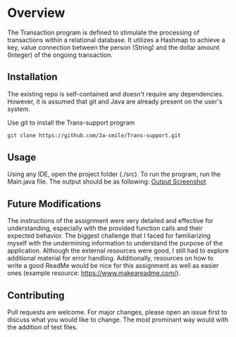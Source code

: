 # Overview
The Transaction program is defined to stimulate the processing of transactions within a relational database. It utilizes a Hashmap to achieve a key, value connection between the person (String) and the dollar amount (Integer) of the ongoing transaction. 

## Installation
The existing repo is self-contained and doesn't require any dependencies. However, it is assumed that git and Java are already present on the user's system.

Use git to install the Trans-support program
```bash
git clone https://github.com/Ja-smile/Trans-support.git
```

## Usage
Using any IDE, open the project folder (./src).
To run the program, run the Main.java file.
The output should be as following: 
[Output Screenshot](https://github.com/Ja-smile/Trans-support/blob/main/Screenshot%202024-12-06%20193005.png)

## Future Modifications
The instructions of the assignment were very detailed and effective for understanding, especially with the provided function calls and their expected behavior. The biggest challenge that I faced for familiarizing myself with the undermining information to understand the purpose of the application. Although the external resources were good, I still had to explore additional material for error handling. Additionally, resources on how to write a good ReadMe would be nice for this assignment as well as easier ones (example resource: https://www.makeareadme.com/).

## Contributing
Pull requests are welcome. For major changes, please open an issue first
to discuss what you would like to change.
The most prominant way would with the addition of test files.